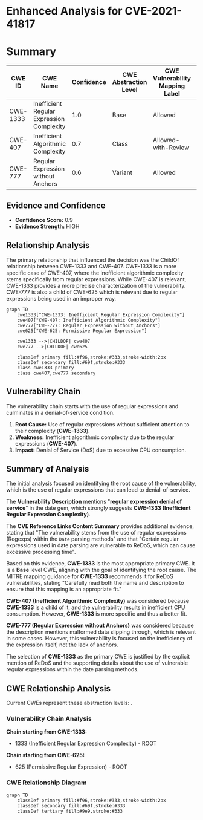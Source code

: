 # Enhanced Analysis for CVE-2021-41817

# Summary
| CWE ID | CWE Name | Confidence | CWE Abstraction Level | CWE Vulnerability Mapping Label | CWE-Vulnerability Mapping Notes |
|---|---|---|---|---|---|
| CWE-1333 | Inefficient Regular Expression Complexity | 1.0 | Base | Allowed | Primary CWE |
| CWE-407 | Inefficient Algorithmic Complexity | 0.7 | Class | Allowed-with-Review | Secondary Candidate |
| CWE-777 | Regular Expression without Anchors | 0.6 | Variant | Allowed | Secondary Candidate |

## Evidence and Confidence

*   **Confidence Score:** 0.9
*   **Evidence Strength:** HIGH

## Relationship Analysis
The primary relationship that influenced the decision was the ChildOf relationship between CWE-1333 and CWE-407. CWE-1333 is a more specific case of CWE-407, where the inefficient algorithmic complexity stems specifically from regular expressions. While CWE-407 is relevant, CWE-1333 provides a more precise characterization of the vulnerability. CWE-777 is also a child of CWE-625 which is relevant due to regular expressions being used in an improper way.

```mermaid
graph TD
    cwe1333["CWE-1333: Inefficient Regular Expression Complexity"]
    cwe407["CWE-407: Inefficient Algorithmic Complexity"]
    cwe777["CWE-777: Regular Expression without Anchors"]
    cwe625["CWE-625: Permissive Regular Expression"]
    
    cwe1333 -->|CHILDOF| cwe407
    cwe777 -->|CHILDOF| cwe625
    
    classDef primary fill:#f96,stroke:#333,stroke-width:2px
    classDef secondary fill:#69f,stroke:#333
    class cwe1333 primary
    class cwe407,cwe777 secondary
```

## Vulnerability Chain
The vulnerability chain starts with the use of regular expressions and culminates in a denial-of-service condition.

1.  **Root Cause:** Use of regular expressions without sufficient attention to their complexity (**CWE-1333**).
2.  **Weakness:** Inefficient algorithmic complexity due to the regular expressions (**CWE-407**).
3.  **Impact:** Denial of Service (DoS) due to excessive CPU consumption.

## Summary of Analysis
The initial analysis focused on identifying the root cause of the vulnerability, which is the use of regular expressions that can lead to denial-of-service.

The **Vulnerability Description** mentions "**regular expression denial of service**" in the date gem, which strongly suggests **CWE-1333 (Inefficient Regular Expression Complexity)**.

The **CVE Reference Links Content Summary** provides additional evidence, stating that "The vulnerability stems from the use of regular expressions (Regexps) within the `Date` parsing methods" and that "Certain regular expressions used in date parsing are vulnerable to ReDoS, which can cause excessive processing time".

Based on this evidence, **CWE-1333** is the most appropriate primary CWE. It is a **Base** level CWE, aligning with the goal of identifying the root cause. The MITRE mapping guidance for **CWE-1333** recommends it for ReDoS vulnerabilities, stating "Carefully read both the name and description to ensure that this mapping is an appropriate fit."

**CWE-407 (Inefficient Algorithmic Complexity)** was considered because **CWE-1333** is a child of it, and the vulnerability results in inefficient CPU consumption. However, **CWE-1333** is more specific and thus a better fit.

**CWE-777 (Regular Expression without Anchors)** was considered because the description mentions malformed data slipping through, which is relevant in some cases. However, this vulnerability is focused on the inefficiency of the expression itself, not the lack of anchors.

The selection of **CWE-1333** as the primary CWE is justified by the explicit mention of ReDoS and the supporting details about the use of vulnerable regular expressions within the date parsing methods.


## CWE Relationship Analysis

Current CWEs represent these abstraction levels: .


### Vulnerability Chain Analysis

**Chain starting from CWE-1333:**
- 1333 (Inefficient Regular Expression Complexity) - ROOT


**Chain starting from CWE-625:**
- 625 (Permissive Regular Expression) - ROOT



### CWE Relationship Diagram

```mermaid
graph TD
    classDef primary fill:#f96,stroke:#333,stroke-width:2px
    classDef secondary fill:#69f,stroke:#333
    classDef tertiary fill:#9e9,stroke:#333
```